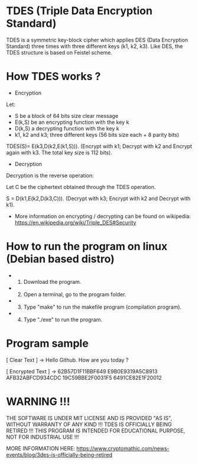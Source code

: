 # TDES (Triple Data Encryption Standard)

TDES is a symmetric key-block cipher which applies DES (Data Encryption Standard) three times with three different keys (k1, k2, k3).
Like DES, the TDES structure is based on Feistel scheme.


# How TDES works ?
- Encryption

Let:
- S be a block of 64 bits size clear message
- E(k,S) be an encrypting function with the key k
- D(k,S) a decrypting function with the key k
- k1, k2 and k3; three different keys (56 bits size each + 8 parity bits)

TDES(S)= E(k3,D(k2,E(k1,S))). (Encrypt with k1; Decrypt with k2 and Encrypt again with k3. The total key size is 112 bits).

- Decryption

Decryption is the reverse operation:

Let C be the ciphertext obtained through the TDES operation.

S = D(k1,E(k2,D(k3,C))). (Decrypt with k3; Encrypt with k2 and Decrypt with k1).

- More information on encrypting / decrypting can be found on wikipedia: https://en.wikipedia.org/wiki/Triple_DES#Security


# How to run the program on linux (Debian based distro)

- 1) Download the program.
- 2) Open a terminal, go to the program folder. 
- 3) Type "make" to run the makefile program (compilation program).
- 4) Type "./exe" to run the program.


# Program sample

[ Clear Text ] -> Hello Github. How are you today ?

[ Encrypted Text ] -> 62B57D1F11BBF649  E9B0E9319A5C8913  AFB32ABFCD934CDC  19C59BBE2F0031F5  6491CE82E1F20012

# WARNING !!!

THE SOFTWARE IS UNDER MIT LICENSE AND IS PROVIDED "AS IS", WITHOUT WARRANTY OF ANY KIND !!! TDES IS OFFICIALLY BEING RETIRED !!! 
THIS PROGRAM IS INTENDED FOR EDUCATIONAL PURPOSE, NOT FOR INDUSTRIAL USE !!!

MORE INFORMATION HERE: https://www.cryptomathic.com/news-events/blog/3des-is-officially-being-retired

